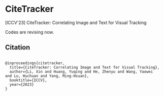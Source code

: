 # CiteTracker
[ICCV'23] CiteTracker: Correlating Image and Text for Visual Tracking

Codes are revising now.

## Citation
```

@inproceedings{citetracker,
  title={CiteTracker: Correlating Image and Text for Visual Tracking},
  author={Li, Xin and Huang, Yuqing and He, Zhenyu and Wang, Yaowei and Lu, Huchuan and Yang, Ming-Hsuan},
  booktitle={ICCV},
  year={2023}
}

